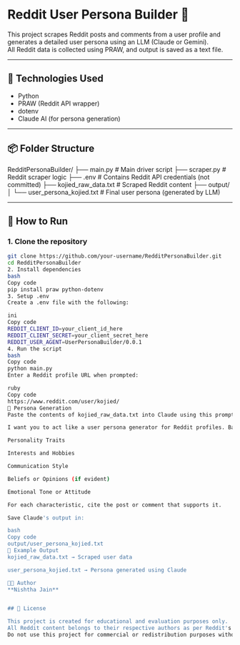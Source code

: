 # Reddit User Persona Builder 🧠

This project scrapes Reddit posts and comments from a user profile and generates a detailed user persona using an LLM (Claude or Gemini).  
All Reddit data is collected using PRAW, and output is saved as a text file.

---

## 🔧 Technologies Used

- Python
- PRAW (Reddit API wrapper)
- dotenv
- Claude AI (for persona generation)

---

## 📦 Folder Structure

RedditPersonaBuilder/
├── main.py # Main driver script
├── scraper.py # Reddit scraper logic
├── .env # Contains Reddit API credentials (not committed)
├── kojied_raw_data.txt # Scraped Reddit content
├── output/
│ └── user_persona_kojied.txt # Final user persona (generated by LLM)


---

## 🚀 How to Run

### 1. Clone the repository
```bash
git clone https://github.com/your-username/RedditPersonaBuilder.git
cd RedditPersonaBuilder
2. Install dependencies
bash
Copy code
pip install praw python-dotenv
3. Setup .env
Create a .env file with the following:

ini
Copy code
REDDIT_CLIENT_ID=your_client_id_here
REDDIT_CLIENT_SECRET=your_client_secret_here
REDDIT_USER_AGENT=UserPersonaBuilder/0.0.1
4. Run the script
bash
Copy code
python main.py
Enter a Reddit profile URL when prompted:

ruby
Copy code
https://www.reddit.com/user/kojied/
💬 Persona Generation
Paste the contents of kojied_raw_data.txt into Claude using this prompt:

I want you to act like a user persona generator for Reddit profiles. Based on the following posts and comments by a user, create a detailed user persona with the following sections:

Personality Traits

Interests and Hobbies

Communication Style

Beliefs or Opinions (if evident)

Emotional Tone or Attitude

For each characteristic, cite the post or comment that supports it.

Save Claude's output in:

bash
Copy code
output/user_persona_kojied.txt
📝 Example Output
kojied_raw_data.txt → Scraped user data

user_persona_kojied.txt → Persona generated using Claude

👩‍💻 Author
**Nishtha Jain**


## 📜 License

This project is created for educational and evaluation purposes only.  
All Reddit content belongs to their respective authors as per Reddit's terms of service.  
Do not use this project for commercial or redistribution purposes without permission.
